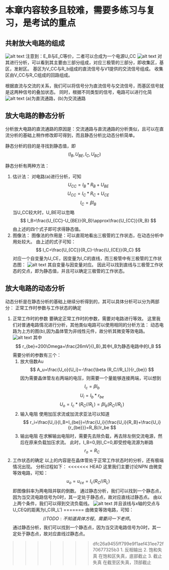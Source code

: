 # 本章内容较多且较难，需要多练习与复习，是考试的重点
## 共射放大电路的组成
![alt text](https://pic3.zhimg.com/v2-c806fa2ab681e6911cb70deda3518706_b.jpg)
注意到：E_B与E_C等价，二者可以合成为一个电源U_CC
![alt text](https://img.51wendang.com/pic/c5b9ee510cba11bbc7acb720/1-810-jpg_6-1080-0-0-1080.jpg)
对其进行分析，可以看到其主要由三部分组成，对应三极管的三部分，即收集区，基区，发射区。
基区为V_CC与R_b组成的直流信号与V1提供的交流信号组成。
收集区由V_CC与R_C组成的回路组成。

根据直流与交流的关系，我们可以将信号分为直流信号与交流信号，而基区信号就是这两种信号的叠加状态。
同时，根据不同类型的信号，电路可以进行化简
![alt text](https://img-blog.csdnimg.cn/direct/496ba239a0f34a05994d53834ad58d4a.png#pic_center)
(a)为直流通路，(b)为交流通路

## 放大电路的静态分析
分析放大电路的直流通路的原因是：交流通路与直流通路的分析类似，且可以在直流分析的基础上稍作修改即可得到，而且静态分析比动态分析简单。

静态分析的目的是寻找到静态值，即
$$
(I_B,U_{BE},I_C,U_{BC})
$$

静态分析有两种方法：
1. 估计法：
对电路(a)进行分析，可知
$$
U_{CC}=I_B*R_B+U_{BE}
$$
$$
U_{CC}=I_C*R_C+U_{CE}
$$
$$
I_C=\beta I_B
$$
当U_CC较大时，U_BE可以忽略
$$
I_B=\frac{U_{CC}-U_{BE}}{R_B}\approx\frac{U_{CC}}{R_B}
$$
由上述的四个式子即可求得静态值。
2. 图像法：
图像法的作用是：可以直观地看出三极管的工作状态，在动态分析中用处较大。
由上述的式子可知：
$$
I_C=\frac{U_{CC}}{R_C}-\frac{U_{CE}}{R_C}
$$
对应一个自变量为U_CE，因变量为I_C的直线，而三极管中有三极管的工作状态图：
![alt text](https://img-blog.csdnimg.cn/caf4284d3bdf449fa43f83b619d77d75.png?x-oss-process=image/watermark,type_d3F5LXplbmhlaQ,shadow_50,text_Q1NETiBAUmljYXJkb3h4eA==,size_18,color_FFFFFF,t_70,g_se,x_16#pic_center)
其自变量与因变量对应。
因此可以找到直线与三极管工作状态的交点，即为静态值，并且可以确定三极管的工作状态。

## 放大电路的动态分析
动态分析是在静态分析的基础上继续分析得到的，其可以具体分析可以分为两部分：
正常工作时参数与工作状态的确定
1. 正常工作时的参数
要确定正常工作时的参数，需要对电路进行等效。
这里我们对普通电路情况进行分析，其他类似电路可以使用相同的分析方法：
动态电路为上方的图(b),因为晶体管为非线性元件，故分析其微变等效电路。
![alt text](https://img-blog.csdnimg.cn/10380810b40a40cd954bc01b577d33fa.png?x-oss-process=image/watermark,type_d3F5LXplbmhlaQ,shadow_50,text_Q1NETiBAX2p5bQ==,size_20,color_FFFFFF,t_70,g_se,x_16#pic_center)
其中
$$
r_{be}=200\Omega+\frac{26mV}{I_B},其中I_B为静态电路中的I_B
$$
需要分析的参数有三个：
    1. 放大倍数Au
    $$
    A_u=\frac{U_o}{U_i}=-\frac{\beta (R_C//R_L)}{r_{be}}
    $$
    因为需要晶体管左右两端的电压，则需要一个量能够连接两端，可以想到
    $$
    I_c=\beta I_b
    $$
    $$
    U_i=I_b*r_{be}
    $$
    $$
    U_o=I_c*(R_C//R_L)=\beta I_b(R_C//R_L)
    $$
    2. 输入电阻
    使用加压求流或加流求亚法可以知道
    $$
    r_i=\frac{U_i}{I_B+I_{be}}=\frac{U_i}{\frac{U_i}{R_B}+\frac{U_i}{r_{be}}}=R_B//r_be
    $$
    3. 输出电阻
    在求解输出电阻时，需要先去除负载，再去除左侧交流电源，然后在原来负载加压求流。
    此时，I_B=0,则I_C=0,即受控电流源为断路
    $$
    r_o=R_C
    $$
2. 工作状态的确定
以上的内容是在晶体管处于正常工作状态时的分析，还有极端情况出现。
分析过程如下：
<<<<<<< HEAD
    这里我们主要讨论NPN
    由微变等效电路，可知：
    $$
    u_o=u_{ce}=I_c(R_C//R_L)
    $$
    即图像斜率为两电阻并联的倒数。
    通过静态分析，我们可以找到一个静态点，因为当交流电路信号为0时，其一定处于静态点，故对应直线过静态点。
    由以上两个条件，我们可以得到交流负载线。
    ![alt text](https://img-blog.csdnimg.cn/f855462a66e44182a1d93108724bb075.png)
    并且该线与x轴的交点与U_CEQ的距离为I_C(R_L')
=======
    由微变等效电路，可知：
    $$
    //TODO: 不知道具体方程，需要问一下老师。
    $$
    通过静态分析，我们可以找到一个静态点，因为当交流电路信号为0时，其一定处于静态点，故对应直线过静态点。
>>>>>>> dfc26a9455ff799e9f1aef431ee72f70677325b3
    1. 反相输出
    2. 饱和失真
    在饱和区失真，底部截止
    3. 截止失真
    在截至区失真，顶部截止
